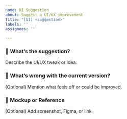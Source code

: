 ```yaml
---
name: UI Suggestion
about: Suggest a UI/UX improvement
title: "[UI] <suggestion>"
labels: ''
assignees: ''

---
```


### 🎯 What’s the suggestion?
Describe the UI/UX tweak or idea.

### 👀 What’s wrong with the current version?
(Optional) Mention what feels off or could be improved.

### 🧠 Mockup or Reference
(Optional) Add screenshot, Figma, or link.
